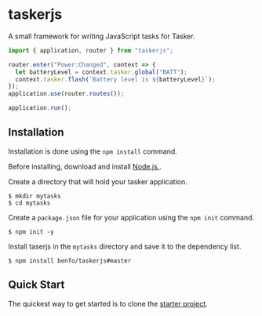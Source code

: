 # taskerjs

A small framework for writing JavaScript tasks for Tasker.

```javascript
import { application, router } from "taskerjs";

router.enter("Power:Changed", context => {
  let batteryLevel = context.tasker.global("BATT");
  context.tasker.flash(`Battery level is ${batteryLevel}`);
});
application.use(router.routes());

application.run();
```

## Installation

Installation is done using the `npm install` command.

Before installing, download and install [Node.js.](https://nodejs.org/en/download/).

Create a directory that will hold your tasker application.

```
$ mkdir mytasks
$ cd mytasks
```

Create a `package.json` file for your application using the `npm init` command.

```
$ npm init -y
```

Install taserjs in the `mytasks` directory and save it to the dependency list.

```
$ npm install benfo/taskerjs#master
```

## Quick Start

The quickest way to get started is to clone the [starter project](https://github.com/benfo/taskerjs-starter).

